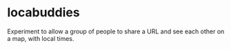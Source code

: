 locabuddies
===========

Experiment to allow a group of people to share a URL and see each other on a map, with local times.
